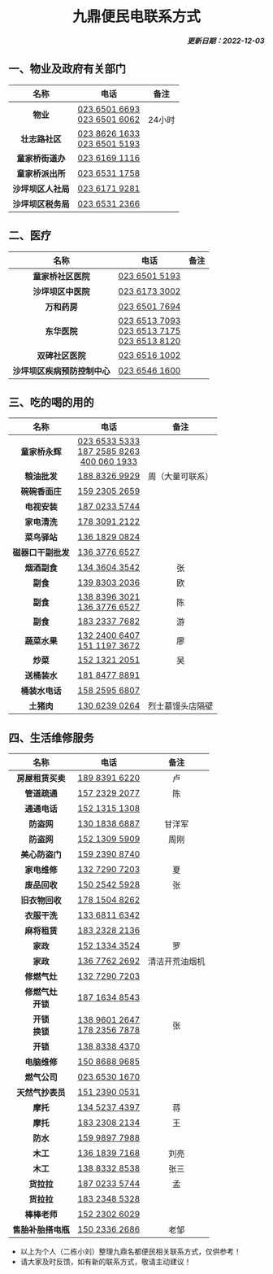<center>

# 九鼎便民电联系方式
</center>

<div align="right"> 

***更新日期：2022-12-03***
</div>

## 一、物业及政府有关部门
|名称|电话|备注|
|:-:|:-:|:-:|
|**物业**|<a href="tel:02365016693">023 6501 6693</a><br><a href="tel:02365016062">023 6501 6062  </a>|<br>24小时|
|**壮志路社区**|<a href="tel:02386261633">023 8626 1633</a><br><a href="tel:02365015193">023 6501 5193</a>|
|**童家桥街道办**|<a href="tel:02361691116">023 6169 1116</a>||
|**童家桥派出所**|<a href="tel:023 6531 1758">023 6531 1758</a>||
|**沙坪坝区人社局**|<a href="tel:023 6171 9281">023 6171 9281</a>||	
|**沙坪坝区税务局**|<a href="tel:023 6531 2366">023 6531 2366</a>||		
## 二、医疗
|名称|电话|备注|
|:-:|:-:|:-:|
|**童家桥社区医院**|<a href="tel:023 6501 5193">023 6501 5193</a>||
|**沙坪坝区中医院**|<a href="tel:023 6173 3002">023 6173 3002</a>||
|**万和药房**|<a href="tel:023 6501 7694">023 6501 7694</a>||	
|**东华医院**|<a href="tel:023 6513 7093">023 6513 7093</a><br><a href="tel:023 6513 7175">023 6513 7175</a><br><a href="tel:023 6513 8120">023 6513 8120</a>||		
|**双碑社区医院**|<a href="tel:023 6516 1002">023 6516 1002</a>||	
|**沙坪坝区疾病预防控制中心**|<a href="tel:023 6546 1600">023 6546 1600</a>||		

## 三、吃的喝的用的
|名称|电话|备注|
|:-:|:-:|:-:|
|**童家桥永辉**|<a href="tel:023 6533 5333">023 6533 5333</a><br><a href="tel:187 2585 8263">187 2585 8263</a><br><a href="tel:40 0060 1933">400 060 1933</a>||
|**粮油批发**|<a href="tel:188 8326 9929">188 8326 9929</a>|周（大量可联系）|	
|**碗碗香面庄**|<a href="tel:159 2305 2659">159 2305 2659</a>||	
|**电视安装**|<a href="tel:187 0233 5744">187 0233 5744</a>||	
|**家电清洗**|<a href="tel:178 3091 2122">178 3091 2122</a>||
|**菜鸟驿站**|<a href="tel:136 1829 0824">136 1829 0824</a>||
|**磁器口干副批发**|<a href="tel:136 3776 6527">136 3776 6527</a>||	
|**烟酒副食**|<a href="tel:134 3604 3542">134 3604 3542</a>|张|		
|**副食**|<a href="tel:139 8303 2036">139 8303 2036</a>|欧|	
|**副食**|<a href="tel:138 8396 3021">138 8396 3021</a><br><a href="tel:136 3776 6527">136 3776 6527</a>|陈|	
|**副食**|<a href="tel:183 2337 7682">183 2337 7682</a>|游|	
|**蔬菜水果**|<a href="tel:132 2400 6407">132 2400 6407</a><br><a href="tel:151 1197 3672">151 1197 3672</a>|廖|		
|**炒菜**|<a href="tel:152 1321 2051">152 1321 2051</a>|吴|	
|**送桶装水**|<a href="tel:181 8477 8891">181 8477 8891</a>||
|**桶装水电话**|<a href="tel:158 2595 6807">158 2595 6807</a>||
|**土猪肉**|<a href="tel:130 6239 0264">130 6239 0264</a>|烈士墓馒头店隔壁|	
  	
	


## 四、生活维修服务
|名称|电话|备注|
|:-:|:-:|:-:|
|**房屋租赁买卖**|<a href="tel:189 8391 6220">189 8391 6220</a>|卢|		
|**管道疏通**|<a href="tel:157 2329 2077">157 2329 2077</a>|陈|		
|**通通电话**|<a href="tel:152 1315 1308">152 1315 1308</a>||			
|**防盗网**|<a href="tel:130 1838 6887">130 1838 6887</a>|甘洋军|	
|**防盗网**|<a href="tel:152 1309 5909">152 1309 5909</a>|周刚|		
|**美心防盗门**|<a href="tel:159 2390 8740">159 2390 8740</a>||		
|**家电维修**|<a href="tel:132 7290 7203">132 7290 7203</a>|夏|			
|**废品回收**|<a href="tel:150 2542 5928">150 2542 5928</a>|张|	
|**旧衣物回收**|<a href="tel:178 1504 8262">178 1504 8262</a>||	
|**衣服干洗**|<a href="tel:133 6811 6342">133 6811 6342</a>||	
|**麻将租赁**|<a href="tel:183 2328 2136">183 2328 2136</a>||	
|**家政**|<a href="tel:152 1334 3524">152 1334 3524</a>|罗|		
|**家政**|<a href="tel:136 7762 2692">136 7762 2692</a>|清洁开荒油烟机|	
|**修燃气灶**|<a href="tel:132 7290 7203">132 7290 7203</a>||	
|**修燃气灶<br>开锁**|<a href="tel:187 1634 8543">187 1634 8543</a>||		
|**开锁<br>换锁**|<a href="tel:138 9601 2647">138 9601 2647</a><br><a href="tel:178 2356 7878">178 2356 7878</a>|张|	
|**开锁**|<a href="tel:138 8338 4370">138 8338 4370</a>||
|**电脑维修**|<a href="tel:150 8688 9685">150 8688 9685</a>||
|**燃气公司**|<a href="tel:023 6530 1670">023 6530 1670</a>||
|**天然气抄表员**|<a href="tel:151 2390 0531">151 2390 0531</a>||
|**摩托**|<a href="tel:134 5237 4397">134 5237 4397</a>|蒋|
|**摩托**|<a href="tel:183 2308 2134">183 2308 2134</a>|王|
|**防水**|<a href="tel:159 9897 7988">159 9897 7988</a>||
|**木工**|<a href="tel:136 1839 7168">136 1839 7168</a>|刘亮|	
|**木工**|<a href="tel:138 8332 8538">138 8332 8538</a>|张三|
|**货拉拉**|<a href="tel:187 0233 5744">187 0233 5744</a>|孟|
|**货拉拉**|<a href="tel:183 2348 5328">183 2348 5328</a>||	
|**棒棒老师**|<a href="tel:152 2302 6029">152 2302 6029</a>||	
|**售胎补胎搭电瓶**|<a href="tel:150 2336 2686">150 2336 2686</a>|老邹|	
	


- 以上为个人（二栋小刘）整理九鼎名都便民相关联系方式，仅供参考！
- 请大家及时反馈，如有新的联系方式，敬请主动建议！		